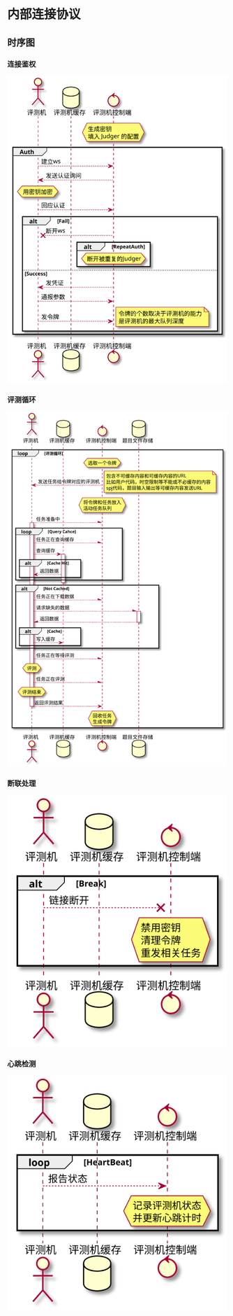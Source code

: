 # 内部连接协议

## 时序图

### 连接鉴权

![time-graph-connection](./plantumlsrc/time-graph-connection.svg)

### 评测循环

![time-graph-judge-loop](./plantumlsrc/time-graph-judge-loop.svg)

### 断联处理

![time-graph-on-connect-break](./plantumlsrc/time-graph-on-connect-break.svg)

### 心跳检测

![time-graph-heartbeat](./plantumlsrc/time-graph-heartbeat.svg)
